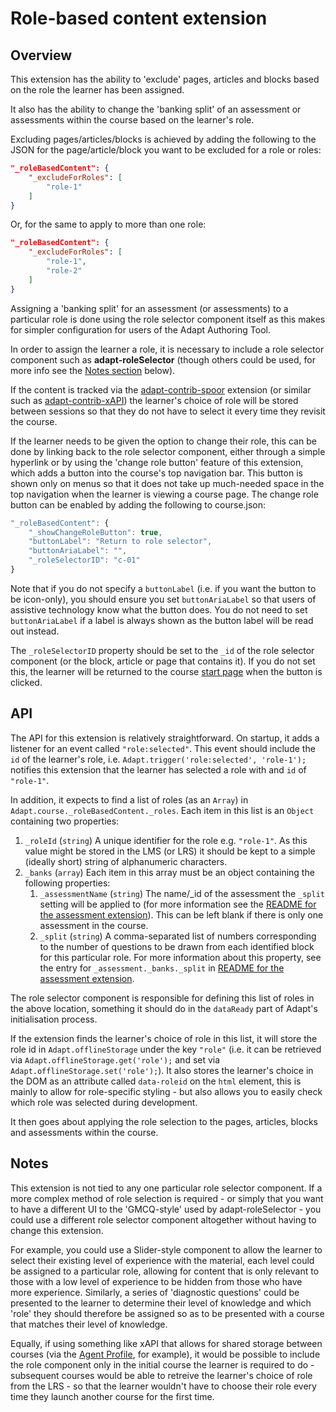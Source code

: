 # Role-based content extension

## Overview
This extension has the ability to 'exclude' pages, articles and blocks based on the role the learner has been assigned.

It also has the ability to change the 'banking split' of an assessment or assessments within the course based on the learner's role.

Excluding pages/articles/blocks is achieved by adding the following to the JSON for the page/article/block you want to be excluded for a role or roles:
```json
"_roleBasedContent": {
    "_excludeForRoles": [
        "role-1"
    ]
}
```
Or, for the same to apply to more than one role:
```json
"_roleBasedContent": {
    "_excludeForRoles": [
        "role-1",
        "role-2"
    ]
}
```

Assigning a 'banking split' for an assessment (or assessments) to a particular role is done using the role selector component itself as this makes for simpler configuration for users of the Adapt Authoring Tool.

In order to assign the learner a role, it is necessary to include a role selector component such as **adapt-roleSelector** (though others could be used, for more info see the [Notes section](#Notes) below).

If the content is tracked via the [adapt-contrib-spoor](https://github.com/adaptlearning/adapt-contrib-spoor) extension (or similar such as [adapt-contrib-xAPI](https://github.com/adaptlearning/adapt-contrib-xapi)) the learner's choice of role will be stored between sessions so that they do not have to select it every time they revisit the course.

If the learner needs to be given the option to change their role, this can be done by linking back to the role selector component, either through a simple hyperlink or by using the 'change role button' feature of this extension, which adds a button into the course's top navigation bar. This button is shown only on menus so that it does not take up much-needed space in the top navigation when the learner is viewing a course page. The change role button can be enabled by adding the following to course.json:
```js
"_roleBasedContent": {
    "_showChangeRoleButton": true,
    "buttonLabel": "Return to role selector",
    "buttonAriaLabel": "",
    "_roleSelectorID": "c-01"
}
```
Note that if you do not specify a `buttonLabel` (i.e. if you want the button to be icon-only), you should ensure you set `buttonAriaLabel` so that users of assistive technology know what the button does. You do not need to set `buttonAriaLabel` if a label is always shown as the button label will be read out instead.

The `_roleSelectorID` property should be set to the `_id` of the role selector component (or the block, article or page that contains it). If you do not set this, the learner will be returned to the course [start page](https://github.com/adaptlearning/adapt_framework/wiki/Content-starts-with-course.json) when the button is clicked.

## API
The API for this extension is relatively straightforward. On startup, it adds a listener for an event called `"role:selected"`. This event should include the `id` of the learner's role, i.e. `Adapt.trigger('role:selected', 'role-1');` notifies this extension that the learner has selected a role with and `id` of `"role-1"`.

In addition, it expects to find a list of roles (as an `Array`) in `Adapt.course._roleBasedContent._roles`. Each item in this list is an `Object` containing two properties:
1. `_roleId` (`string`) A unique identifier for the role e.g. `"role-1"`. As this value might be stored in the LMS (or LRS) it should be kept to a simple (ideally short) string of alphanumeric characters.
1. `_banks`  (`array`) Each item in this array must be an object containing the following properties:
    1. `_assessmentName` (`string`) The name/_id of the assessment the `_split` setting will be applied to (for more information see the [README for the assessment extension](https://github.com/adaptlearning/adapt-contrib-assessment)). This can be left blank if there is only one assessment in the course.
    1. `_split` (`string`) A comma-separated list of numbers corresponding to the number of questions to be drawn from each identified block for this particular role. For more information about this property, see the entry for `_assessment._banks._split` in [README for the assessment extension](https://github.com/adaptlearning/adapt-contrib-assessment).

The role selector component is responsible for defining this list of roles in the above location, something it should do in the `dataReady` part of Adapt's initialisation process.

If the extension finds the learner's choice of role in this list, it will store the role id  in `Adapt.offlineStorage` under the key `"role"` (i.e. it can be retrieved via `Adapt.offlineStorage.get('role');` and set via `Adapt.offlineStorage.set('role');`). It also stores the learner's choice in the DOM as an attribute called `data-roleid` on the `html` element, this is mainly to allow for role-specific styling - but also allows you to easily check which role was selected during development.

It then goes about applying the role selection to the pages, articles, blocks and assessments within the course.

## Notes
This extension is not tied to any one particular role selector component. If a more complex method of role selection is required - or simply that you want to have a different UI to the 'GMCQ-style' used by adapt-roleSelector - you could use a different role selector component altogether without having to change this extension. 

For example, you could use a Slider-style component to allow the learner to select their existing level of experience with the material, each level could be assigned to a particular role, allowing for content that is only relevant to those with a low level of experience to be hidden from those who have more experience. Similarly, a series of 'diagnostic questions' could be presented to the learner to determine their level of knowledge and which 'role' they should therefore be assigned so as to be presented with a course that matches their level of knowledge.

Equally, if using something like xAPI that allows for shared storage between courses (via the [Agent Profile](https://docs.learninglocker.net/http-xapi-agents/), for example), it would be possible to include the role component only in the initial course the learner is required to do - subsequent courses would be able to retreive the learner's choice of role from the LRS - so that the learner wouldn't have to choose their role every time they launch another course for the first time.
